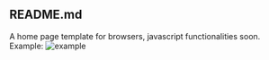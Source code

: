 ## README.md

A home page template for browsers, javascript functionalities soon.
Example:
![example](https://user-images.githubusercontent.com/83187094/116624801-393f0600-a90e-11eb-8d3f-8b94dfd250d6.png)
